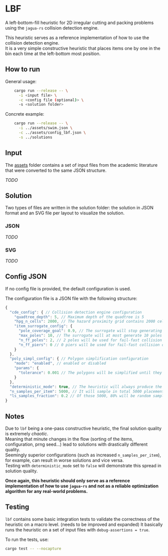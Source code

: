 # LBF
A left-bottom-fill heuristic for 2D irregular cutting and packing problems using the `jagua-rs` collision detection engine.

This heuristic serves as a reference implementation of how to use the collision detection engine. \
It is a very simple constructive heuristic that places items one by one in the bin each time at the left-bottom most position.

## How to run
General usage:
```bash
    cargo run --release -- \
      -i <input file> \
      -c <config file (optional)> \
      -s <solution folder>
```

Concrete example:
```bash
    cargo run --release -- \
      -i ../assets/swim.json \
      -c ../assets/config_lbf.json \
      -s ../solutions
```

## Input

The [assets](../assets) folder contains a set of input files from the academic literature that were converted to the 
same JSON structure.

*TODO* 

## Solution 

Two types of files are written in the solution folder: the solution in JSON format and an SVG file per layout to visualize the solution.

### JSON

*TODO*

### SVG

*TODO*

## Config JSON

If no config file is provided, the default configuration is used.

The configuration file is a JSON file with the following structure:
```javascript
{
  "cde_config": { // Collision detection engine configuration
    "quadtree_depth": 5, // Maximum depth of the quadtree is 5
    "hpg_n_cells": 2000, // The hazard proximity grid contains 2000 cells
    "item_surrogate_config": {
      "pole_coverage_goal": 0.9, // The surrogate will stop generating poles when 90% of the item is covered
      "max_poles": 10, // The surrogate will at most generate 10 poles
      "n_ff_poles": 2, // 2 poles will be used for fail-fast collision detection
      "n_ff_piers": 0 // 0 piers will be used for fail-fast collision detection
    }
  },
  "poly_simpl_config": { // Polygon simplification configuration
    "mode": "enabled", // enabled or disabled
    "params": {
      "tolerance": 0.001 // The polygons will be simplified until they deviate at most 0.1% from their original area.
    }
  },
  "deterministic_mode": true, // The heuristic will always produce the same solution for the same input and configuration
  "n_samples_per_item": 5000, // It will sample in total 5000 placements for each item
  "ls_samples_fraction": 0.2 // Of those 5000, 80% will be random samples, 20% will be local search samples
}
```

## Notes

Due to `lbf` being a one-pass constructive heuristic, the final solution quality is extremely *chaotic*. \
Meaning that minute changes in the flow (sorting of the items, configuration, prng seed...) lead to solutions with drastically different quality. \
Seemingly superior configurations (such as increased `n_samples_per_item`), for example, can result in worse solutions and vice versa. \
Testing with `deterministic_mode` set to `false` will demonstrate this spread in solution quality.

**Once again, this heuristic should only serve as a reference implementation of how to use `jagua-rs` and not as a reliable optimization algorithm for any real-world problems.**

## Testing

`lbf` contains some basic integration tests to validate the correctness of the heuristic on a macro level. (needs to be improved and expanded)
It basically runs the heuristic on a set of input files with `debug-assertions = true`.


To run the tests, use:
```bash
cargo test -- --nocapture
``` 
